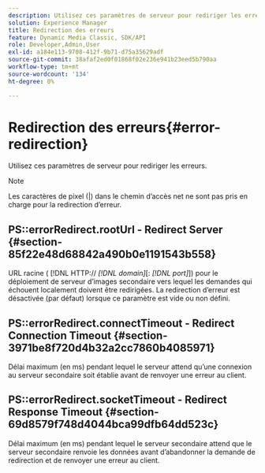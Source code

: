 ```yaml
---
description: Utilisez ces paramètres de serveur pour rediriger les erreurs.
solution: Experience Manager
title: Redirection des erreurs
feature: Dynamic Media Classic, SDK/API
role: Developer,Admin,User
exl-id: a184e113-9708-412f-9b71-d75a35629adf
source-git-commit: 38afaf2ed0f01868f02e236e941b23eed5b790aa
workflow-type: tm+mt
source-wordcount: '134'
ht-degree: 0%

---
```


# Redirection des erreurs{#error-redirection}

Utilisez ces paramètres de serveur pour rediriger les erreurs.

>[!NOTE]
>
>Les caractères de pixel (|) dans le chemin d’accès net ne sont pas pris en charge pour la redirection d’erreur.

## PS::errorRedirect.rootUrl - Redirect Server {#section-85f22e48d68842a490b0e1191543b558}

URL racine ( [!DNL HTTP:// *[!DNL domain]*[: *[!DNL port]*]) pour le déploiement de serveur d’images secondaire vers lequel les demandes qui échouent localement doivent être redirigées. La redirection d’erreur est désactivée (par défaut) lorsque ce paramètre est vide ou non défini.

## PS::errorRedirect.connectTimeout - Redirect Connection Timeout {#section-3971be8f720d4b32a2cc7860b4085971}

Délai maximum (en ms) pendant lequel le serveur attend qu’une connexion au serveur secondaire soit établie avant de renvoyer une erreur au client.

## PS::errorRedirect.socketTimeout - Redirect Response Timeout {#section-69d8579f748d4044bca99dfb64dd523c}

Délai maximum (en ms) pendant lequel le serveur secondaire attend que le serveur secondaire renvoie les données avant d’abandonner la demande de redirection et de renvoyer une erreur au client.
